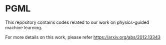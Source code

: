 # PGML
This repository contains codes related to our work on physics-guided machine learning.

For more details on this work, please refer https://arxiv.org/abs/2012.13343
